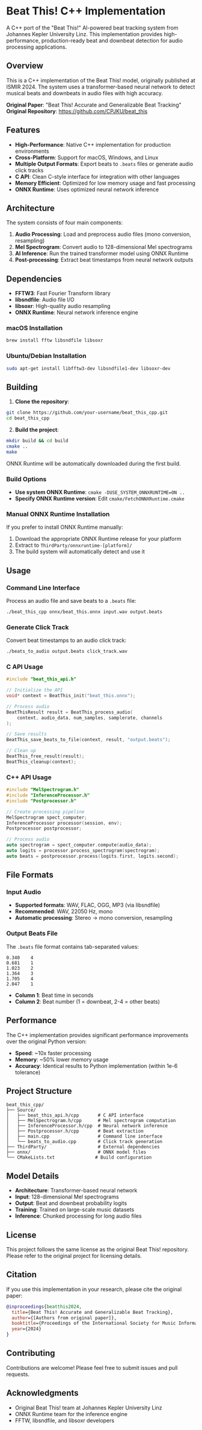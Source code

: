 # Beat This! C++ Implementation

A C++ port of the "Beat This!" AI-powered beat tracking system from Johannes Kepler University Linz. This implementation provides high-performance, production-ready beat and downbeat detection for audio processing applications.

## Overview

This is a C++ implementation of the Beat This! model, originally published at ISMIR 2024. The system uses a transformer-based neural network to detect musical beats and downbeats in audio files with high accuracy.

**Original Paper**: "Beat This! Accurate and Generalizable Beat Tracking"  
**Original Repository**: https://github.com/CPJKU/beat_this

## Features

- **High-Performance**: Native C++ implementation for production environments
- **Cross-Platform**: Support for macOS, Windows, and Linux
- **Multiple Output Formats**: Export beats to `.beats` files or generate audio click tracks
- **C API**: Clean C-style interface for integration with other languages
- **Memory Efficient**: Optimized for low memory usage and fast processing
- **ONNX Runtime**: Uses optimized neural network inference

## Architecture

The system consists of four main components:

1. **Audio Processing**: Load and preprocess audio files (mono conversion, resampling)
2. **Mel Spectrogram**: Convert audio to 128-dimensional Mel spectrograms
3. **AI Inference**: Run the trained transformer model using ONNX Runtime
4. **Post-processing**: Extract beat timestamps from neural network outputs

## Dependencies

- **FFTW3**: Fast Fourier Transform library
- **libsndfile**: Audio file I/O
- **libsoxr**: High-quality audio resampling
- **ONNX Runtime**: Neural network inference engine

### macOS Installation

```bash
brew install fftw libsndfile libsoxr
```

### Ubuntu/Debian Installation

```bash
sudo apt-get install libfftw3-dev libsndfile1-dev libsoxr-dev
```

## Building

1. **Clone the repository**:
```bash
git clone https://github.com/your-username/beat_this_cpp.git
cd beat_this_cpp
```

2. **Build the project**:
```bash
mkdir build && cd build
cmake ..
make
```

ONNX Runtime will be automatically downloaded during the first build.

### Build Options

- **Use system ONNX Runtime**: `cmake -DUSE_SYSTEM_ONNXRUNTIME=ON ..`
- **Specify ONNX Runtime version**: Edit `cmake/FetchONNXRuntime.cmake`

### Manual ONNX Runtime Installation

If you prefer to install ONNX Runtime manually:

1. Download the appropriate ONNX Runtime release for your platform
2. Extract to `ThirdParty/onnxruntime-[platform]/`
3. The build system will automatically detect and use it

## Usage

### Command Line Interface

Process an audio file and save beats to a `.beats` file:

```bash
./beat_this_cpp onnx/beat_this.onnx input.wav output.beats
```

### Generate Click Track

Convert beat timestamps to an audio click track:

```bash
./beats_to_audio output.beats click_track.wav
```

### C API Usage

```c
#include "beat_this_api.h"

// Initialize the API
void* context = BeatThis_init("beat_this.onnx");

// Process audio
BeatThisResult result = BeatThis_process_audio(
    context, audio_data, num_samples, samplerate, channels
);

// Save results
BeatThis_save_beats_to_file(context, result, "output.beats");

// Clean up
BeatThis_free_result(result);
BeatThis_cleanup(context);
```

### C++ API Usage

```cpp
#include "MelSpectrogram.h"
#include "InferenceProcessor.h"
#include "Postprocessor.h"

// Create processing pipeline
MelSpectrogram spect_computer;
InferenceProcessor processor(session, env);
Postprocessor postprocessor;

// Process audio
auto spectrogram = spect_computer.compute(audio_data);
auto logits = processor.process_spectrogram(spectrogram);
auto beats = postprocessor.process(logits.first, logits.second);
```

## File Formats

### Input Audio
- **Supported formats**: WAV, FLAC, OGG, MP3 (via libsndfile)
- **Recommended**: WAV, 22050 Hz, mono
- **Automatic processing**: Stereo → mono conversion, resampling

### Output Beats File
The `.beats` file format contains tab-separated values:
```
0.340    4
0.681    1
1.023    2
1.364    3
1.705    4
2.047    1
```
- **Column 1**: Beat time in seconds
- **Column 2**: Beat number (1 = downbeat, 2-4 = other beats)

## Performance

The C++ implementation provides significant performance improvements over the original Python version:

- **Speed**: ~10x faster processing
- **Memory**: ~50% lower memory usage
- **Accuracy**: Identical results to Python implementation (within 1e-6 tolerance)

## Project Structure

```
beat_this_cpp/
├── Source/
│   ├── beat_this_api.h/cpp       # C API interface
│   ├── MelSpectrogram.h/cpp      # Mel spectrogram computation
│   ├── InferenceProcessor.h/cpp  # Neural network inference
│   ├── Postprocessor.h/cpp       # Beat extraction
│   ├── main.cpp                  # Command line interface
│   └── beats_to_audio.cpp        # Click track generation
├── ThirdParty/                   # External dependencies
├── onnx/                         # ONNX model files
└── CMakeLists.txt               # Build configuration
```

## Model Details

- **Architecture**: Transformer-based neural network
- **Input**: 128-dimensional Mel spectrograms
- **Output**: Beat and downbeat probability logits
- **Training**: Trained on large-scale music datasets
- **Inference**: Chunked processing for long audio files

## License

This project follows the same license as the original Beat This! repository. Please refer to the original project for licensing details.

## Citation

If you use this implementation in your research, please cite the original paper:

```bibtex
@inproceedings{beatthis2024,
  title={Beat This! Accurate and Generalizable Beat Tracking},
  author={[Authors from original paper]},
  booktitle={Proceedings of the International Society for Music Information Retrieval Conference (ISMIR)},
  year={2024}
}
```

## Contributing

Contributions are welcome! Please feel free to submit issues and pull requests.

## Acknowledgments

- Original Beat This! team at Johannes Kepler University Linz
- ONNX Runtime team for the inference engine
- FFTW, libsndfile, and libsoxr developers